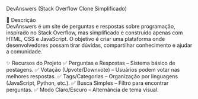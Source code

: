 DevAnswers (Stack Overflow Clone Simplificado)

📌 Descrição    
DevAnswers é um site de perguntas e respostas sobre programação, inspirado no Stack Overflow, mas simplificado e construído apenas com HTML, CSS e JavaScript. O objetivo é criar uma plataforma onde desenvolvedores possam tirar dúvidas, compartilhar conhecimento e ajudar a comunidade.

✨ Recursos do Projeto
✅ Perguntas e Respostas – Sistema básico de postagens.
✅ Votação (Upvote/Downvote) – Usuários podem votar nas melhores respostas.
✅ Tags/Categorias – Organização por linguagens (JavaScript, Python, etc.).
✅ Busca Simples – Filtro para encontrar perguntas.
✅ Modo Claro/Escuro – Alternância de tema visual.